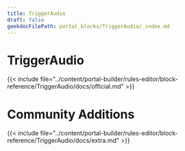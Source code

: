 ```yaml
---
title: TriggerAudio
draft: false
geekdocFilePath: portal_blocks/TriggerAudio/_index.md
---
```

# TriggerAudio
{{< include file="../content/portal-builder/rules-editor/block-reference/TriggerAudio/docs/official.md" >}}

# Community Additions

{{< include file="../content/portal-builder/rules-editor/block-reference/TriggerAudio/docs/extra.md" >}}